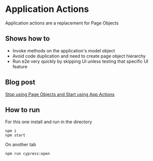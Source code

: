 # Application Actions

Application actions are a replacement for Page Objects

## Shows how to

- Invoke methods on the application's model object
- Avoid code duplication and need to create page object hierarchy
- Run e2e very quickly by skipping UI unless testing that specific UI feature

## Blog post

[Stop using Page Objects and Start using App Actions](https://www.cypress.io/blog/2019/01/03/stop-using-page-objects-and-start-using-app-actions/)

## How to run

For this one install and run in the directory

```
npm i
npm start
```

On another tab

```
npm run cypress:open
```
